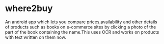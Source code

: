 # where2buy
An android app which lets you compare prices,availability and other details of products such as books on e-commerce sites by clicking a photo of the part of the book containing the name.This uses OCR and works on products with text written on them now.

